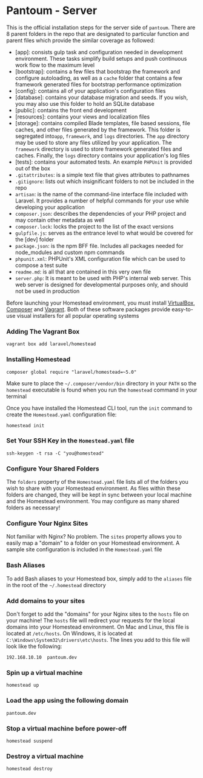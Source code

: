 **Pantoum - Server**
============

This is the official installation steps for the server side of `pantoum`. There are 8 parent folders in the repo that are designated to particular function and parent files which provide the similar coverage as followed: 

- [app]: consists gulp task and configuration needed in development environment. These tasks simplify build setups and push continuous work flow to the maximum level
- [bootstrap]: contains a few files that bootstrap the framework and configure autoloading, as well as a `cache` folder that contains a few framework generated files for bootstrap performance optimization
- [config]: contains all of your application's configuration files
- [database]: contains your database migration and seeds. If you wish, you may also use this folder to hold an SQLite database
- [public]: contains the front end development
- [resources]: contains your views and localization files
- [storage]: contains compiled Blade templates, file based sessions, file caches, and other files generated by the framework. This folder is segregated into`app`, `framework`, and `logs` directories. The `app` directory may be used to store any files utilized by your application. The `framework` directory is used to store framework generated files and caches. Finally, the `logs` directory contains your application's log files
- [tests]: contains your automated tests. An example `PHPUnit` is provided out of the box
- `.gitattributes`: is a simple text file that gives attributes to pathnames
- `.gitignore`: lists out which insignificant folders to not be included in the repo
- `artisan`: is the name of the command-line interface file included with Laravel. It provides a number of helpful commands for your use while developing your application
- `composer.json`: describes the dependencies of your PHP project and may contain other metadata as well
- `composer.lock`: locks the project to the list of the exact versions
- `gulpfile.js`: serves as the entrance level to what would be covered for the [dev] folder
- `package.json`: is the npm BFF file. Includes all packages needed for node_modules and custom npm commands
- `phpunit.xml`: PHPUnit's XML configuration file which can be used to compose a test suite
- `readme.md`: is all that are contained in this very own file
- `server.php`: It is meant to be used with PHP's internal web server. This web server is designed for developmental purposes only, and should not be used in production

Before launching your Homestead environment, you must install [VirtualBox](https://www.virtualbox.org/wiki/Downloads), [Composer](https://getcomposer.org/download/) and [Vagrant](http://www.vagrantup.com/downloads.html). Both of these software packages provide easy-to-use visual installers for all popular operating systems

### Adding The Vagrant Box
```
vagrant box add laravel/homestead
```

### Installing Homestead
```
composer global require "laravel/homestead=~5.0"
```

Make sure to place the `~/.composer/vendor/bin` directory in your `PATH` so the `homestead` executable is found when you run the `homestead` command in your terminal

Once you have installed the Homestead CLI tool, run the `init` command to create the `Homestead.yaml` configuration file:
```
homestead init
```

### Set Your SSH Key in the `Homestead.yaml` file 
```
ssh-keygen -t rsa -C "you@homestead"
```

### Configure Your Shared Folders
The `folders` property of the `Homestead.yaml` file lists all of the folders you wish to share with your Homestead environment. As files within these folders are changed, they will be kept in sync between your local machine and the Homestead environment. You may configure as many shared folders as necessary!

### Configure Your Nginx Sites
Not familiar with Nginx? No problem. The `sites` property allows you to easily map a "domain" to a folder on your Homestead environment. A sample site configuration is included in the `Homestead.yaml` file

### Bash Aliases
To add Bash aliases to your Homestead box, simply add to the `aliases` file in the root of the `~/.homestead` directory

### Add domains to your sites
Don't forget to add the "domains" for your Nginx sites to the `hosts` file on your machine! The `hosts` file will redirect your requests for the local domains into your Homestead environment. On Mac and Linux, this file is located at `/etc/hosts`. On Windows, it is located at `C:\Windows\System32\drivers\etc\hosts`. The lines you add to this file will look like the following:
```
192.168.10.10  pantoum.dev
```

### Spin up a virtual machine 
```
homestead up
```

### Load the app using the following domain
```
pantoum.dev
```

### Stop a virtual machine before power-off
```
homestead suspend
```

### Destroy a virtual machine
```
homestead destroy
```

